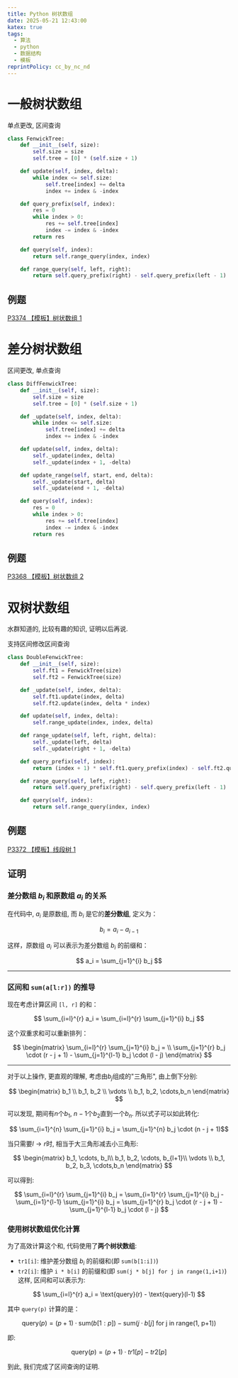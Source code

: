 ```yaml
---
title: Python 树状数组
date: 2025-05-21 12:43:00
katex: true
tags:
  - 算法
  - python
  - 数据结构
  - 模板
reprintPolicy: cc_by_nc_nd
---
```

# 一般树状数组
单点更改, 区间查询
``` python
class FenwickTree:
    def __init__(self, size):
        self.size = size
        self.tree = [0] * (self.size + 1)

    def update(self, index, delta):
        while index <= self.size:
            self.tree[index] += delta
            index += index & -index

    def query_prefix(self, index):
        res = 0
        while index > 0:
            res += self.tree[index]
            index -= index & -index
        return res

    def query(self, index):
        return self.range_query(index, index)

    def range_query(self, left, right):
        return self.query_prefix(right) - self.query_prefix(left - 1)
```
## 例题
[P3374 【模板】树状数组 1](https://www.luogu.com.cn/problem/P3374)
# 差分树状数组
区间更改, 单点查询
``` python
class DiffFenwickTree:
    def __init__(self, size):
        self.size = size
        self.tree = [0] * (self.size + 1)

    def _update(self, index, delta):
        while index <= self.size:
            self.tree[index] += delta
            index += index & -index

    def update(self, index, delta):
        self._update(index, delta)
        self._update(index + 1, -delta)

    def update_range(self, start, end, delta):
        self._update(start, delta)
        self._update(end + 1, -delta)

    def query(self, index):
        res = 0
        while index > 0:
            res += self.tree[index]
            index -= index & -index
        return res

```
## 例题
[P3368 【模板】树状数组 2](https://www.luogu.com.cn/problem/P3368)

# 双树状数组
水群知道的, 比较有趣的知识, 证明以后再说.

支持区间修改区间查询

``` python
class DoubleFenwickTree:
    def __init__(self, size):
        self.ft1 = FenwickTree(size)
        self.ft2 = FenwickTree(size)

    def _update(self, index, delta):
        self.ft1.update(index, delta)
        self.ft2.update(index, delta * index)

    def update(self, index, delta):
        self.range_update(index, index, delta)

    def range_update(self, left, right, delta):
        self._update(left, delta)
        self._update(right + 1, -delta)

    def query_prefix(self, index):
        return (index + 1) * self.ft1.query_prefix(index) - self.ft2.query_prefix(index)

    def range_query(self, left, right):
        return self.query_prefix(right) - self.query_prefix(left - 1)

    def query(self, index):
        return self.range_query(index, index)
```

## 例题
[P3372 【模板】线段树 1](https://www.luogu.com.cn/problem/P3372)

## 证明
### 差分数组  $b_i$  和原数组  $a_i$  的关系
在代码中, $a_i$  是原数组, 而  $b_i$  是它的**差分数组**, 定义为：

$$ b_i = a_i - a_{i-1} $$

这样，原数组  $a_i$  可以表示为差分数组  $b_i$  的前缀和：

$$ a_i = \sum_{j=1}^{i} b_j $$



---

### 区间和 `sum(a[l:r])` 的推导
现在考虑计算区间 `[l, r]` 的和：

$$ \sum_{i=l}^{r} a_i = \sum_{i=l}^{r} \sum_{j=1}^{i} b_j $$


这个双重求和可以重新排列：

$$ \begin{matrix} \sum_{i=l}^{r} \sum_{j=1}^{i} b_j = \\
 \sum_{j=1}^{r} b_j \cdot (r - j + 1) - \sum_{j=1}^{l-1} b_j \cdot (l - j) \end{matrix} $$


---

对于以上操作, 更直观的理解, 考虑由$b_j$组成的"三角形", 由上倒下分别:

$$ \begin{matrix} b_1 \\ b_1, b_2 \\ \vdots \\ b_1, b_2, \cdots,b_n \end{matrix} $$

可以发现, 期间有$n$个$b_1$, $n-1$个$b_2$直到一个$b_n$. 所以式子可以如此转化:

$$ \sum_{i=1}^{n} \sum_{j=1}^{i} b_j = \sum_{j=1}^{n} b_j \cdot (n - j + 1)$$

当只需要$l \to r$时, 相当于大三角形减去小三角形:

$$ \begin{matrix} b_1, \cdots, b_l\\ b_1, b_2, \cdots, b_{l+1}\\ \vdots \\ b_1, b_2, b_3, \cdots,b_n \end{matrix} $$

可以得到:

$$ \sum_{i=l}^{r} \sum_{j=1}^{i} b_j = \sum_{i=1}^{r} \sum_{j=1}^{i} b_j - \sum_{i=1}^{l-1} \sum_{j=1}^{i} b_j = \sum_{j=1}^{r} b_j \cdot (r - j + 1) - \sum_{j=1}^{l-1} b_j \cdot (l - j) $$





### 使用树状数组优化计算
为了高效计算这个和, 代码使用了**两个树状数组**:
- `tr1[i]`: 维护差分数组 $b_i$ 的前缀和(即 `sum(b[1:i])`)
- `tr2[i]`: 维护 `i * b[i]` 的前缀和(即 `sum(j * b[j] for j in range(1,i+1)`)
这样, 区间和可以表示为:

$$ \sum_{i=l}^{r} a_i = \text{query}(r) - \text{query}(l-1) $$


其中 `query(p)` 计算的是：

$$ \text{query}(p) = (p + 1) \cdot \text{sum}(b[1:p]) - \text{sum}(j \cdot b[j] \text{ for j in range(1, p+1)}) $$



即:

$$ \text{query}(p) = (p + 1) \cdot tr1[p] - tr2[p] $$


到此, 我们完成了区间查询的证明.